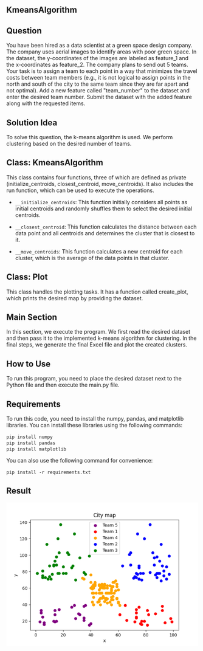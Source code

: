 ## KmeansAlgorithm

## Question

You have been hired as a data scientist at a green space design company. The company uses aerial images to identify areas with poor green space. In the dataset, the y-coordinates of the images are labeled as feature_1 and the x-coordinates as feature_2. The company plans to send out 5 teams. Your task is to assign a team to each point in a way that minimizes the travel costs between team members (e.g., it is not logical to assign points in the north and south of the city to the same team since they are far apart and not optimal). Add a new feature called "team_number" to the dataset and enter the desired team number. Submit the dataset with the added feature along with the requested items.

## Solution Idea

To solve this question, the k-means algorithm is used. We perform clustering based on the desired number of teams.

## Class: KmeansAlgorithm

This class contains four functions, three of which are defined as private (initialize_centroids, closest_centroid, move_centroids). It also includes the run function, which can be used to execute the operations.

- `__initialize_centroids`: This function initially considers all points as initial centroids and randomly shuffles them to select the desired initial centroids.

- `__closest_centroid`: This function calculates the distance between each data point and all centroids and determines the cluster that is closest to it.

- `__move_centroids`: This function calculates a new centroid for each cluster, which is the average of the data points in that cluster.

## Class: Plot

This class handles the plotting tasks. It has a function called create_plot, which prints the desired map by providing the dataset.

## Main Section

In this section, we execute the program. We first read the desired dataset and then pass it to the implemented k-means algorithm for clustering. In the final steps, we generate the final Excel file and plot the created clusters.

## How to Use

To run this program, you need to place the desired dataset next to the Python file and then execute the main.py file.

## Requirements

To run this code, you need to install the numpy, pandas, and matplotlib libraries. You can install these libraries using the following commands:

```
pip install numpy
pip install pandas
pip install matplotlib
```

You can also use the following command for convenience:

```
pip install -r requirements.txt
```

## Result
![Result](result_plot.png)